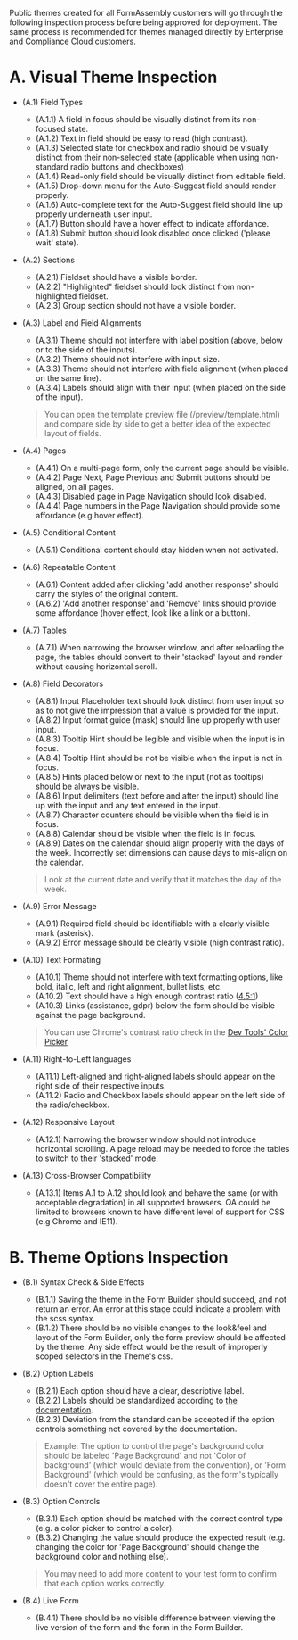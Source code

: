 Public themes created for all FormAssembly customers will go through the following inspection process before being approved for deployment.  The same process is recommended for themes managed directly by Enterprise and Compliance Cloud customers.

# A. Visual Theme Inspection
 
* (A.1) Field Types
    * (A.1.1) A field in focus should be visually distinct from its non-focused state.
    * (A.1.2) Text in field should be easy to read (high contrast).
    * (A.1.3) Selected state for checkbox and radio should be visually distinct from their non-selected state (applicable when using non-standard radio buttons and checkboxes)
    * (A.1.4) Read-only field should be visually distinct from editable field.
    * (A.1.5) Drop-down menu for the Auto-Suggest field should render properly.
    * (A.1.6) Auto-complete text for the Auto-Suggest field should line up properly underneath user input.
    * (A.1.7) Button should have a hover effect to indicate affordance.
    * (A.1.8) Submit button should look disabled once clicked ('please wait' state). 
* (A.2) Sections
    * (A.2.1) Fieldset should have a visible border.
    * (A.2.2) "Highlighted" fieldset should look distinct from non-highlighted fieldset.
    * (A.2.3) Group section should not have a visible border.
* (A.3) Label and Field Alignments
    * (A.3.1) Theme should not interfere with label position (above, below or to the side of the inputs).
    * (A.3.2) Theme should not interfere with input size.
    * (A.3.3) Theme should not interfere with field alignment (when placed on the same line).
    * (A.3.4) Labels should align with their input (when placed on the side of the input).
    
    > You can open the template preview file (/preview/template.html) and compare side by side to get a better idea of the expected layout of fields.

* (A.4) Pages
    * (A.4.1) On a multi-page form, only the current page should be visible.
    * (A.4.2) Page Next, Page Previous and Submit buttons should be aligned, on all pages.
    * (A.4.3) Disabled page in Page Navigation should look disabled.
    * (A.4.4) Page numbers in the Page Navigation should provide some affordance (e.g hover effect).
* (A.5) Conditional Content
    * (A.5.1) Conditional content should stay hidden when not activated.
* (A.6) Repeatable Content
    * (A.6.1) Content added after clicking 'add another response' should carry the styles of the original content.
    * (A.6.2) 'Add another response' and 'Remove' links should provide some affordance (hover effect, look like a link or a button). 
* (A.7) Tables
    * (A.7.1) When narrowing the browser window, and after reloading the page, the tables should convert to their 'stacked' layout and render without causing horizontal scroll.
* (A.8) Field Decorators
    * (A.8.1) Input Placeholder text should look distinct from user input so as to not give the impression that a value is provided for the input.
    * (A.8.2) Input format guide (mask) should line up properly with user input.
    * (A.8.3) Tooltip Hint should be legible and visible when the input is in focus.
    * (A.8.4) Tooltip Hint should be not be visible when the input is not in focus.
    * (A.8.5) Hints placed below or next to the input (not as tooltips) should be always be visible.
    * (A.8.6) Input delimiters (text before and after the input) should line up with the input and any text entered in the input.
    * (A.8.7) Character counters should be visible when the field is in focus.
    * (A.8.8) Calendar should be visible when the field is in focus.
    * (A.8.9) Dates on the calendar should align properly with the days of the week. Incorrectly set dimensions can cause days to mis-align on the calendar.
    
    > Look at the current date and verify that it matches the day of the week.

* (A.9) Error Message
    * (A.9.1) Required field should be identifiable with a clearly visible mark (asterisk).
    * (A.9.2) Error message should be clearly visible (high contrast ratio).
* (A.10) Text Formating
    * (A.10.1) Theme should not interfere with text formatting options, like bold, italic, left and right alignment, bullet lists, etc.
    * (A.10.2) Text should have a high enough contrast ratio ([4.5:1](https://www.w3.org/WAI/WCAG21/quickref/?versions=2.0#qr-visual-audio-contrast-contrast))
    * (A.10.3) Links (assistance, gdpr) below the form should be visible against the page background.
    
    > You can use Chrome's contrast ratio check in the [Dev Tools' Color Picker](https://developers.google.com/web/updates/2018/01/devtools#contrast)

* (A.11) Right-to-Left languages
    * (A.11.1) Left-aligned and right-aligned labels should appear on the right side of their respective inputs.
    * (A.11.2) Radio and Checkbox labels should appear on the left side of the radio/checkbox.
* (A.12) Responsive Layout
    * (A.12.1) Narrowing the browser window should not introduce horizontal scrolling. A page reload may be needed to force the tables to switch to their 'stacked' mode.
* (A.13) Cross-Browser Compatibility
    * (A.13.1) Items A.1 to A.12 should look and behave the same (or with acceptable degradation) in all supported browsers. QA could be limited to browsers known to have different level of support for CSS (e.g Chrome and IE11).

# B. Theme Options Inspection

* (B.1) Syntax Check & Side Effects

    * (B.1.1) Saving the theme in the Form Builder should succeed, and not return an error. An error at this stage could indicate a problem with the scss syntax.
    * (B.1.2) There should be no visible changes to the look&feel and layout of the Form Builder, only the form preview should be affected by the theme. Any side effect would be the result of improperly scoped selectors in the Theme's css.

* (B.2) Option Labels 

    * (B.2.1) Each option should have a clear, descriptive label.
    * (B.2.2) Labels should be standardized according to [the documentation](https://github.com/veerwest/formassembly-theme-dev-kit/blob/master/documentation/guidelines.md#naming-customization-options). 
    * (B.2.3) Deviation from the standard can be accepted if the option controls something not covered by the documentation.

    > Example: The option to control the page's background color should be labeled 'Page Background' and not 'Color of background' (which would deviate from the convention), or 'Form Background' (which would be confusing, as the form's typically doesn't cover the entire page).
    
* (B.3) Option Controls 
    * (B.3.1) Each option should be matched with the correct control type (e.g. a color picker to control a color).
    * (B.3.2) Changing the value should produce the expected result (e.g. changing the color for 'Page Background' should change the background color and nothing else).
    
    > You may need to add more content to your test form to confirm that each option works correctly. 

* (B.4) Live Form
   * (B.4.1) There should be no visible difference between viewing the live version of the form and the form in the Form Builder.
